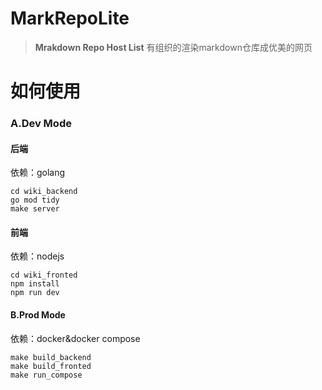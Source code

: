 # MarkRepoLite

> **Mrakdown Repo Host List** 有组织的渲染markdown仓库成优美的网页

# 如何使用

### A.Dev Mode

#### 后端
依赖：golang
```shell
cd wiki_backend
go mod tidy
make server
```

#### 前端
依赖：nodejs
```shell
cd wiki_fronted
npm install
npm run dev
```

#### B.Prod Mode
依赖：docker&docker compose
```shell
make build_backend
make build_fronted
make run_compose
```